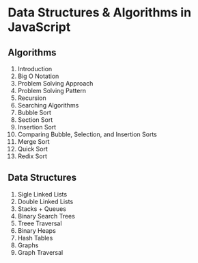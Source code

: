 # Data Structures & Algorithms in JavaScript

## **Algorithms**

1. Introduction
2. Big O Notation
3. Problem Solving Approach
4. Problem Solving Pattern
5. Recursion
6. Searching Algorithms
7. Bubble Sort
8. Section Sort
9. Insertion Sort
10. Comparing Bubble, Selection, and Insertion Sorts
11. Merge Sort
12. Quick Sort
13. Redix Sort

## **Data Structures**

1. Sigle Linked Lists
2. Double Linked Lists
3. Stacks + Queues
4. Binary Search Trees
5. Treee Traversal
6. Binary Heaps
7. Hash Tables
8. Graphs
9. Graph Traversal
